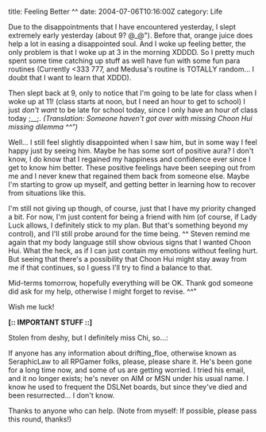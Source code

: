 title: Feeling Better ^^
date: 2004-07-06T10:16:00Z
category: Life

Due to the disappointments that I have encountered yesterday, I slept extremely early yesterday (about 9? @\_@"). Before that, orange juice does help a lot in easing a disappointed soul. And I woke up feeling better, the only problem is that I woke up at 3 in the morning XDDDD. So I pretty much spent some time catching up stuff as well have fun with some fun para routines (Currently <333 777, and Medusa's routine is TOTALLY random… I doubt that I want to learn that XDDD).

Then slept back at 9, only to notice that I'm going to be late for class when I woke up at 11! (class starts at noon, but I need an hour to get to school) I just *don't want* to be late for school today, since I only have an hour of class today ;\_\_;. *(Translation: Someone haven't got over with missing Choon Hui missing dilemma ^^")*

Well… I still feel slightly disappointed when I saw him, but in some way I feel happy just by seeing him. Maybe he has some sort of positive aura? I don't know, I do know that I regained my happiness and confidence ever since I get to know him better. These positive feelings have been seeping out from me and I never knew that regained them back from someone else. Maybe I'm starting to grow up myself, and getting better in learning how to recover from situations like this.

I'm still not giving up though, of course, just that I have my priority changed a bit. For now, I'm just content for being a friend with him (of course, if Lady Luck allows, I definitely stick to my plan. But that's something beyond my control), and I'll still probe around for the time being. ^^ Steven remind me again that my body language still show obvious signs that I wanted Choon Hui. What the heck, as if I can just contain my emotions without feeling hurt. But seeing that there's a possibility that Choon Hui might stay away from me if that continues, so I guess I'll try to find a balance to that.

Mid-terms tomorrow, hopefully everything will be OK. Thank god someone did ask for my help, otherwise I might forget to revise. ^^"

Wish me luck!

**[:: IMPORTANT STUFF ::]**

Stolen from deshy, but I definitely miss Chi, so…:

If anyone has any information about drifting\_floe, otherwise known as SeraphicLaw to all RPGamer folks, please, please share it. He's been gone for a long time now, and some of us are getting worried. I tried his email, and it no longer exists; he's never on AIM or MSN under his usual name. I know he used to frequent the DSLNet boards, but since they've died and been resurrected… I don't know.

Thanks to anyone who can help.
(Note from myself: If possible, please pass this round, thanks!)

